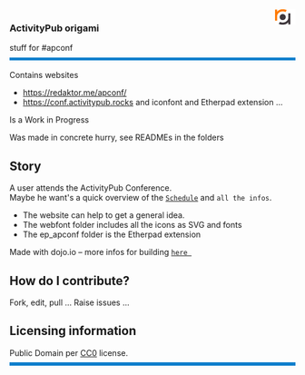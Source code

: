 
<img src="https://raw.githubusercontent.com/redaktor/style/master/assets/readme/logo.png" width="36" height="auto" align="right">

### ActivityPub origami
stuff for #apconf<br>
[![-](https://raw.githubusercontent.com/redaktor/style/master/assets/readme/lineBlue.png)](#)<br>

Contains websites
- https://redaktor.me/apconf/
- https://conf.activitypub.rocks
and iconfont and Etherpad extension …

Is a Work in Progress

Was made in concrete hurry, see READMEs in the folders

## Story

A user attends the ActivityPub Conference. <br>
Maybe he want's a quick overview of the [`Schedule`](https://redaktor.me/apconf/) and `all the infos`. <br>

- The website can help to get a general idea.
- The webfont folder includes all the icons as SVG and fonts
- The ep_apconf folder is the Etherpad extension

Made with dojo.io – more infos for building [`here `](https://v5.dojo.io)

## How do I contribute?

Fork, edit, pull ...
Raise issues ...


## Licensing information

Public Domain per [CC0](https://creativecommons.org/publicdomain/zero/1.0/) license.
[![-](https://raw.githubusercontent.com/redaktor/style/master/assets/readme/lineBlue.png)](#)
